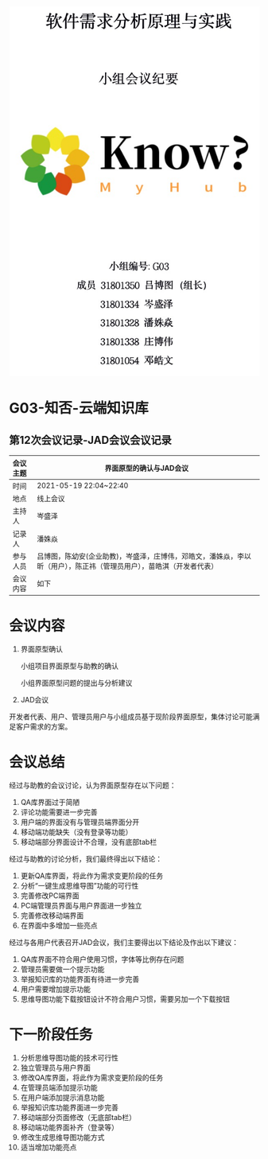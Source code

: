 ![](封面.png)

# G03-知否-云端知识库

## 第12次会议记录-JAD会议会议记录

| 会议主题   | 界面原型的确认与JAD会议 |
| :-------  | ---------------------------- |
| 时间      | 2021-05-19 22:04~22:40 |
| 地点      | 线上会议               |
| 主持人    | 岑盛泽                 |
| 记录人    | 潘姝焱                    |
| 参与人员  | 吕博图，陈幼安(企业助教)，岑盛泽，庄博伟，邓皓文，潘姝焱，李以昕（用户），陈正祎（管理员用户），苗皓淇（开发者代表） |
| 会议内容  | 如下                         |



# 会议内容

1. 界面原型确认

   小组项目界面原型与助教的确认

   小组界面原型问题的提出与分析建议

2. JAD会议

​     开发者代表、用户、管理员用户与小组成员基于现阶段界面原型，集体讨论可能满足客户需求的方案。





# 会议总结

经过与助教的会议讨论，认为界面原型存在以下问题：

1. QA库界面过于简陋
2. 评论功能需要进一步完善
3. 用户端的界面没有与管理员端界面分开
4. 移动端功能缺失（没有登录等功能）
5. 移动端部分界面设计不合理，没有底部tab栏

经过与助教的讨论分析，我们最终得出以下结论：

1. 更新QA库界面，将此作为需求变更阶段的任务
2. 分析“一键生成思维导图”功能的可行性
3. 完善修改PC端界面
4. PC端管理员界面与用户界面进一步独立
5. 完善修改移动端界面
6. 在界面中多增加一些亮点

经过与各用户代表召开JAD会议，我们主要得出以下结论及作出以下建议：

1. QA库界面不符合用户使用习惯，字体等比例存在问题
2. 管理员需要做一个提示功能
3. 举报知识库的功能界面有待进一步完善
4. 用户需要增加提示功能
5. 思维导图功能下载按钮设计不符合用户习惯，需要另加一个下载按钮



# 下一阶段任务

1. 分析思维导图功能的技术可行性
2. 独立管理员与用户界面
3. 修改QA库界面，将此作为需求变更阶段的任务
4. 在管理员端添加提示功能
5. 在用户端添加提示消息功能
6. 举报知识库功能界面进一步完善
7. 移动端部分页面修改（无底部tab栏）
8. 移动端功能界面补齐（登录等）
9. 修改生成思维导图功能方式
10. 适当增加功能亮点




